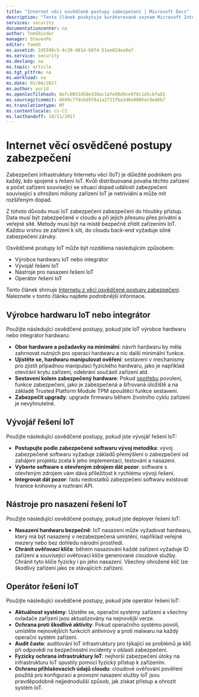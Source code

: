 ```yaml
---
title: "Internet věcí osvědčené postupy zabezpečení | Microsoft Docs"
description: "Tento článek poskytuje kurátorované seznam Microsoft Internet věcí osvědčené postupy zabezpečení a obecná doporučení."
services: security
documentationcenter: na
author: TomShinder
manager: StevenPo
editor: TomSh
ms.assetid: 2d5598c5-4c30-481d-b8f4-51ee024ea9a7
ms.service: security
ms.devlang: na
ms.topic: article
ms.tgt_pltfrm: na
ms.workload: na
ms.date: 01/04/2017
ms.author: yurid
ms.openlocfilehash: 8efc0053458e338ac1afe98d9ce970c1d5cbfa81
ms.sourcegitcommit: 6699c77dcbd5f8a1a2f21fba3d0a0005ac9ed6b7
ms.translationtype: MT
ms.contentlocale: cs-CZ
ms.lasthandoff: 10/11/2017
---
```

# <a name="internet-of-things-security-best-practices"></a>Internet věcí osvědčené postupy zabezpečení
Zabezpečení infrastruktury Internetu věcí (IoT) je důležité podnikem pro každý, kdo spojené s řešení IoT. Kvůli distribuovaná povaha těchto zařízení a počet zařízení související se situací dopad událostí zabezpečení související s ohrožení miliony zařízení IoT je netriviální a může mít rozšířeným dopad.

Z tohoto důvodu musí IoT zabezpečení zabezpečení do hloubky přístup. Data musí být zabezpečené v cloudu a při jejich přesunu přes privátní a veřejné sítě. Metody musí být na místě bezpečně zřídit zařízeními IoT. Každou vrstvu ze zařízení k síti, do cloudu back-end vyžaduje silné zabezpečení záruky.

Osvědčené postupy IoT může být rozdělena následujícím způsobem:

* Výrobce hardwaru IoT nebo integrátor
* Vývojář řešení IoT
* Nástroje pro nasazení řešení IoT
* Operátor řešení IoT

Tento článek shrnuje [Internetu z věcí osvědčené postupy zabezpečení](../iot-suite/iot-security-best-practices.md). Naleznete v tomto článku najdete podrobnější informace.

## <a name="iot-hardware-manufacturer-or-integrator"></a>Výrobce hardwaru IoT nebo integrátor
Použijte následující osvědčené postupy, pokud jste IoT výrobce hardwaru nebo integrátor hardwaru:

* **Obor hardware a požadavky na minimální**: návrh hardwaru by měla zahrnovat nutných pro operaci hardwaru a nic další minimální funkce. 
* **Ujistěte se, hardwaru manipulovat ověření**: sestavení v mechanismy pro zjistit případnou manipulaci fyzického hardwaru, jako je například otevírání krytu zařízení, odebrání součástí zařízení atd. 
* **Sestavení kolem zabezpečený hardware**: Pokud [spotřebu](https://en.wikipedia.org/wiki/Cost_of_goods_sold) povolení, funkce zabezpečení, jako je zabezpečená a šifrovaná úložiště a na základě Trusted Platform Module TPM spouštěcí funkce sestavení.
* **Zabezpečit upgrady**: upgrade firmwaru během životního cyklu zařízení je nevyhnutelné.

## <a name="iot-solution-developer"></a>Vývojář řešení IoT
Použijte následující osvědčené postupy, pokud jste vývojář řešení IoT:

* **Postupujte podle zabezpečené softwaru vývoj metodika**: vývoj zabezpečené softwaru vyžaduje základů přemýšlení o zabezpečení od zahájení projektu zcela k jeho implementaci, testování a nasazení.
* **Vyberte software s otevřeným zdrojem dát pozor**: software s otevřeným zdrojem vám dává příležitost k rychlému vývoji řešení.
* **Integrovat dát pozor**: řadu nedostatků zabezpečení softwaru existovat hranice knihovny a rozhraní API. 

## <a name="iot-solution-deployer"></a>Nástroje pro nasazení řešení IoT
Použijte následující osvědčené postupy, pokud jste deployer řešení IoT:

* **Nasazení hardwaru bezpečně**: IoT nasazení může vyžadovat hardwaru, který má být nasazený v nezabezpečená umístění, například veřejné mezery nebo bez dohledu národní prostředí.
* **Chránit ověřovací klíče**: během nasazování každé zařízení vyžaduje ID zařízení a související ověřovací klíče generované cloudové služby. Chránit tyto klíče fyzicky i po jeho nasazení. Všechny ohrožené klíč lze škodlivý zařízení jako ze stávajících zařízení.

## <a name="iot-solution-operator"></a>Operátor řešení IoT
Použijte následující osvědčené postupy, pokud jste operátor řešení IoT:

* **Aktuálnost systémy**: Ujistěte se, operační systémy zařízení a všechny ovladače zařízení jsou aktualizovány na nejnovější verze. 
* **Ochrana proti škodlivé aktivity**: Pokud operačního systému povolí, umístěte nejnovějších funkcích antivirový a proti malwaru na každý operační systém zařízení. 
* **Audit často**: auditování IoT infrastruktury pro týkající se problémů je klíč při odpovědi na bezpečnostní incidenty v oblasti zabezpečení.
* **Fyzicky ochrana infrastruktury IoT**: nejhorší zabezpečení útoky na infrastrukturu IoT spustily pomocí fyzický přístup k zařízením.
* **Ochranu přihlašovacích údajů cloudu**: cloudové ověřování pověření použitá pro konfiguraci a provozní nasazení služby IoT jsou pravděpodobně nejjednodušší způsob, jak získat přístup a ohrozit systém IoT. 

